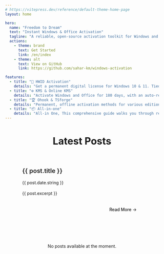 ```yaml
---
# https://vitepress.dev/reference/default-theme-home-page
layout: home

hero:
  name: "Freedom to Dream"
  text: "Instant Windows & Office Activation"
  tagline: "A reliable, open-source activation toolkit for Windows and Office, featuring HWID, KMS, Ohook, and more. Activate in under 40 seconds!"
  actions:
    - theme: brand
      text: Get Started
      link: /en/index
    - theme: alt
      text: View on GitHub
      link: https://github.com/sahar-km/windows-activation

features:
  - title: "🔐 HWID Activation"
    details: "Get a permanent digital license for Windows 10 & 11. Tied to your hardware, it survives reinstalls."
  - title: "⚙️ KMS & Online KMS"
    details: "Activate Windows and Office for 180 days, with an auto-renewal task for lifetime activation."
  - title: "🏆 Ohook & TSforge"
    details: "Permanent, offline activation methods for various editions of Microsoft Office for windows 7 / 11"
  - title: "📦 All-in-one"
    details: "All-in One, This comprehensive guide walks you through reliable, open-source methods"
---
```


<script setup>
import { data as posts } from './.vitepress/posts.data.js'
</script>

<div class="latest-posts-section">
  <h2 class="section-title">Latest Posts</h2>
  <div class="posts-grid" v-if="posts && posts.length > 0">
    <article v-for="post of posts" :key="post.url" class="post-card">
      <div class="post-content">
        <h3 class="post-title">
          <a :href="post.url" class="post-link">{{ post.title }}</a>
        </h3>
        <p class="post-date"> {{ post.date.string }}</p>
        <p class="post-excerpt" v-if="post.excerpt">{{ post.excerpt }}</p>
        <div class="post-actions">
          <a :href="post.url" class="read-more">Read More →</a>
        </div>
      </div>
    </article>
  </div>
  <div v-else class="no-posts">
    <p>No posts available at the moment.</p>
  </div>
</div>

<style scoped>
.latest-posts-section {
  max-width: 1152px;
  margin: 3rem auto 0;
  padding: 0 24px;
}

.section-title {
  font-size: 2rem;
  font-weight: 700;
  color: var(--vp-c-text-1);
  margin-bottom: 2rem;
  text-align: center;
  position: relative;
}

.section-title::after {
  content: '';
  position: absolute;
  bottom: -8px;
  left: 50%;
  transform: translateX(-50%);
  width: 60px;
  height: 3px;
  background: linear-gradient(90deg, var(--vp-c-brand-1), var(--vp-c-brand-2));
  border-radius: 2px;
}

.posts-grid {
  display: grid;
  grid-template-columns: repeat(auto-fit, minmax(350px, 1fr));
  gap: 2rem;
  margin-top: 2rem;
}

.post-card {
  background: var(--vp-c-bg-soft);
  border: 1px solid var(--vp-c-divider);
  border-radius: 12px;
  overflow: hidden;
  transition: all 0.3s cubic-bezier(0.4, 0, 0.2, 1);
  position: relative;
}

.post-card::before {
  content: '';
  position: absolute;
  top: 0;
  left: 0;
  right: 0;
  height: 3px;
  background: linear-gradient(90deg, var(--vp-c-brand-1), var(--vp-c-brand-2));
  transform: scaleX(0);
  transform-origin: left;
  transition: transform 0.3s ease;
}

.post-card:hover {
  transform: translateY(-4px);
  box-shadow: 0 12px 32px rgba(0, 0, 0, 0.1);
  border-color: var(--vp-c-brand-1);
}

.post-card:hover::before {
  transform: scaleX(1);
}

.post-content {
  padding: 2rem;
}

.post-title {
  margin: 0 0 1rem 0;
  font-size: 1.25rem;
  font-weight: 600;
  line-height: 1.4;
}

.post-link {
  color: var(--vp-c-text-1);
  text-decoration: none;
  transition: color 0.3s ease;
}

.post-link:hover {
  color: var(--vp-c-brand-1);
}

.post-date {
  color: var(--vp-c-text-2);
  font-size: 0.875rem;
  margin: 0 0 1rem 0;
  display: flex;
  align-items: center;
  gap: 0.5rem;
}

.post-excerpt {
  color: var(--vp-c-text-2);
  line-height: 1.6;
  margin: 0 0 1.5rem 0;
  display: -webkit-box;
  -webkit-line-clamp: 3;
  -webkit-box-orient: vertical;
  overflow: hidden;
}

.post-actions {
  display: flex;
  justify-content: flex-end;
}

.read-more {
  color: var(--vp-c-brand-1);
  text-decoration: none;
  font-weight: 500;
  font-size: 0.875rem;
  padding: 0.5rem 1rem;
  border-radius: 6px;
  transition: all 0.3s ease;
  border: 1px solid transparent;
}

.read-more:hover {
  background: var(--vp-c-brand-soft);
  border-color: var(--vp-c-brand-1);
}

.no-posts {
  text-align: center;
  padding: 3rem;
  color: var(--vp-c-text-2);
}

@media (max-width: 768px) {
  .latest-posts-section {
    padding: 0 16px;
  }

  .posts-grid {
    grid-template-columns: 1fr;
    gap: 1.5rem;
  }

  .post-content {
    padding: 1.5rem;
  }

  .section-title {
    font-size: 1.75rem;
  }
}

@media (prefers-color-scheme: dark) {
  .post-card {
    background: var(--vp-c-bg-alt);
  }

  .post-card:hover {
    box-shadow: 0 12px 32px rgba(0, 0, 0, 0.3);
  }
}
</style>
